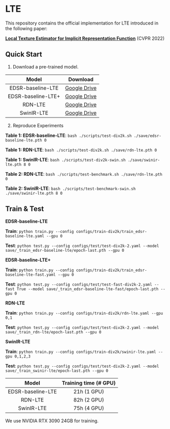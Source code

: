 # LTE
This repository contains the official implementation for LTE introduced in the following paper:

[**Local Texture Estimator for Implicit Representation Function**](https://arxiv.org/abs/2111.08918) (CVPR 2022)


## Quick Start

1. Download a pre-trained model.

Model|Download
:-:|:-:
EDSR-baseline-LTE|[Google Drive](https://drive.google.com/file/d/108-wQJOTR41JNn_2Q-5X4p07DvgrBNSB/view?usp=sharing)
EDSR-baseline-LTE+|[Google Drive](https://drive.google.com/file/d/1k_BWZWC4tvWA0WouViHAicdTg0pHBp-W/view?usp=sharing)
RDN-LTE|[Google Drive](https://drive.google.com/file/d/1fdj5cvSopIqFi74x9rofPP9O_2HfSp7K/view?usp=sharing)
SwinIR-LTE|[Google Drive](https://drive.google.com/file/d/1DnrL86pUKwRXNLOxoK_GJdrP6IZ3y9nH/view?usp=sharing)

2. Reproduce Experiments

**Table 1: EDSR-baseline-LTE**: `bash ./scripts/test-div2k.sh ./save/edsr-baseline-lte.pth 0`

**Table 1: RDN-LTE**: `bash ./scripts/test-div2k.sh ./save/rdn-lte.pth 0`

**Table 1: SwinIR-LTE**: `bash ./scripts/test-div2k-swin.sh ./save/swinir-lte.pth 8 0`

**Table 2: RDN-LTE**: `bash ./scripts/test-benchmark.sh ./save/rdn-lte.pth 0`

**Table 2: SwinIR-LTE**: `bash ./scripts/test-benchmark-swin.sh ./save/swinir-lte.pth 8 0`

## Train & Test

**EDSR-baseline-LTE**

**Train**: `python train.py --config configs/train-div2k/train_edsr-baseline-lte.yaml --gpu 0`

**Test**: `python test.py --config configs/test/test-div2k-2.yaml --model save/_train_edsr-baseline-lte/epoch-last.pth --gpu 0`

**EDSR-baseline-LTE+**

**Train**: `python train.py --config configs/train-div2k/train_edsr-baseline-lte-fast.yaml --gpu 0`

**Test**: `python test.py --config configs/test/test-fast-div2k-2.yaml --fast True --model save/_train_edsr-baseline-lte-fast/epoch-last.pth --gpu 0`

**RDN-LTE**

**Train**: `python train.py --config configs/train-div2k/rdn-lte.yaml --gpu 0,1`

**Test**: `python test.py --config configs/test/test-div2k-2.yaml --model save/_train_rdn-lte/epoch-last.pth --gpu 0`

**SwinIR-LTE**

**Train**: `python train.py --config configs/train-div2k/swinir-lte.yaml --gpu 0,1,2,3`

**Test**: `python test.py --config configs/test/test-div2k-2.yaml --model save/_train_swinir-lte/epoch-last.pth --gpu 0`

Model|Training time (# GPU)
:-:|:-:
EDSR-baseline-LTE|21h (1 GPU)
RDN-LTE|82h (2 GPU)
SwinIR-LTE|75h (4 GPU)

We use NVIDIA RTX 3090 24GB for training.